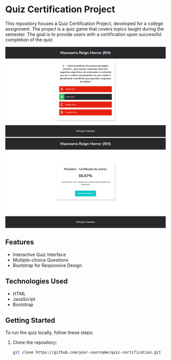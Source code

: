 # Quiz Certification Project

This repository houses a Quiz Certification Project, developed for a college assignment. The project is a quiz game that covers topics taught during the semester. The goal is to provide users with a certification upon successful completion of the quiz.

![Página de Login](print1.png)
![Página de Login](print2.png)


## Features

- Interactive Quiz Interface
- Multiple-choice Questions
- Bootstrap for Responsive Design

## Technologies Used

- HTML
- JavaScript
- Bootstrap

## Getting Started

To run the quiz locally, follow these steps:

1. Clone the repository:

   ```bash
   git clone https://github.com/your-username/quiz-certification.git
